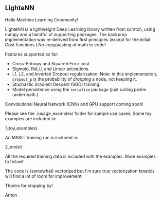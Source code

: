 ## LighteNN

Hello Machine Learning Community!

LighteNN is a lightweight Deep Learning library written from scratch, using
numpy and a handful of supporting packages. The backprop implementation was 
re-derived from first principles (except for the initial Cost functions.) No
copy/pasting of math or code!

Features supported so far:

- Cross-Entropy and Squared Error cost.
- Sigmoid, ReLU, and Linear activations.
- L1, L2, and Inverted Dropout regularization. Note: in this implementation, 
`dropout_p` is the probability of *dropping* a node, not keeping it.
- Stochastic Gradient Descent (SGD) training.
- Model persistence using the `serialize` package (just calling pickle 
underneath.)

Convolutional Neural Network (CNN) and GPU support coming soon!

Please see the ./usage_examples/ folder for sample use cases. Some toy examples
are included in:

1_toy_examples/

An MNIST training run is included in: 

2_mnist/

All the required training data is included with the examples. More examples to 
follow!

The code is (somewhat) vectorized but I'm sure true vectorization fanatics will
find a lot of room for improvement.

Thanks for stopping by!

Anton
